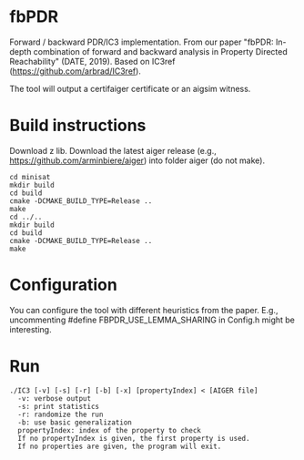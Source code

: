 # fbPDR

Forward / backward PDR/IC3 implementation. From our paper "fbPDR: In-depth combination of forward and backward analysis in Property Directed Reachability" (DATE, 2019).
Based on IC3ref (https://github.com/arbrad/IC3ref).

The tool will output a certifaiger certificate or an aigsim witness.

# Build instructions

Download z lib.
Download the latest aiger release (e.g., https://github.com/arminbiere/aiger)
into folder aiger (do not make).

    cd minisat
    mkdir build
    cd build
    cmake -DCMAKE_BUILD_TYPE=Release ..  
    make
    cd ../..
    mkdir build
    cd build
    cmake -DCMAKE_BUILD_TYPE=Release ..  
    make

# Configuration

You can configure the tool with different heuristics from the paper.
E.g., uncommenting #define FBPDR_USE_LEMMA_SHARING in Config.h might be interesting.

# Run 

    ./IC3 [-v] [-s] [-r] [-b] [-x] [propertyIndex] < [AIGER file]
      -v: verbose output
      -s: print statistics
      -r: randomize the run
      -b: use basic generalization
      propertyIndex: index of the property to check
      If no propertyIndex is given, the first property is used.
      If no properties are given, the program will exit.

